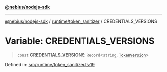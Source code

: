 [**@nebius/nodejs-sdk**](../../../README.md)

---

[@nebius/nodejs-sdk](../../../README.md) / [runtime/token_sanitizer](../README.md) / CREDENTIALS_VERSIONS

# Variable: CREDENTIALS_VERSIONS

> `const` **CREDENTIALS_VERSIONS**: `Record`\<`string`, [`TokenVersion`](../classes/TokenVersion.md)\>

Defined in: [src/runtime/token_sanitizer.ts:19](https://github.com/nebius/nodejs-sdk/blob/b305f8e478cb0251c26d73900b264b3bd9a5cc58/src/runtime/token_sanitizer.ts#L19)

